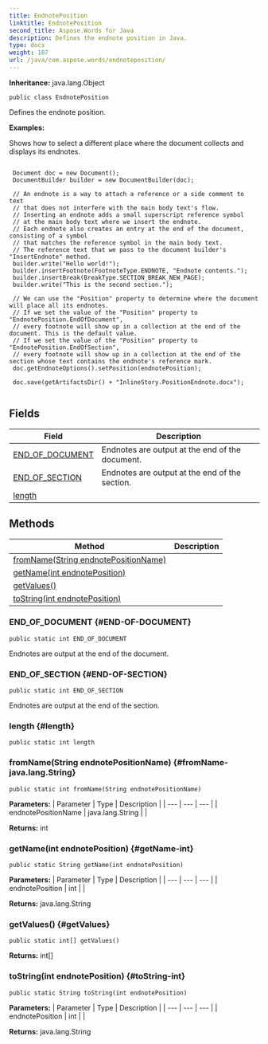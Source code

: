 ```yaml
---
title: EndnotePosition
linktitle: EndnotePosition
second_title: Aspose.Words for Java
description: Defines the endnote position in Java.
type: docs
weight: 187
url: /java/com.aspose.words/endnoteposition/
---
```


**Inheritance:**
java.lang.Object
```
public class EndnotePosition
```

Defines the endnote position.

 **Examples:** 

Shows how to select a different place where the document collects and displays its endnotes.

```

 Document doc = new Document();
 DocumentBuilder builder = new DocumentBuilder(doc);

 // An endnote is a way to attach a reference or a side comment to text
 // that does not interfere with the main body text's flow.
 // Inserting an endnote adds a small superscript reference symbol
 // at the main body text where we insert the endnote.
 // Each endnote also creates an entry at the end of the document, consisting of a symbol
 // that matches the reference symbol in the main body text.
 // The reference text that we pass to the document builder's "InsertEndnote" method.
 builder.write("Hello world!");
 builder.insertFootnote(FootnoteType.ENDNOTE, "Endnote contents.");
 builder.insertBreak(BreakType.SECTION_BREAK_NEW_PAGE);
 builder.write("This is the second section.");

 // We can use the "Position" property to determine where the document will place all its endnotes.
 // If we set the value of the "Position" property to "EndnotePosition.EndOfDocument",
 // every footnote will show up in a collection at the end of the document. This is the default value.
 // If we set the value of the "Position" property to "EndnotePosition.EndOfSection",
 // every footnote will show up in a collection at the end of the section whose text contains the endnote's reference mark.
 doc.getEndnoteOptions().setPosition(endnotePosition);

 doc.save(getArtifactsDir() + "InlineStory.PositionEndnote.docx");
 
```
## Fields

| Field | Description |
| --- | --- |
| [END_OF_DOCUMENT](#END-OF-DOCUMENT) | Endnotes are output at the end of the document. |
| [END_OF_SECTION](#END-OF-SECTION) | Endnotes are output at the end of the section. |
| [length](#length) |  |
## Methods

| Method | Description |
| --- | --- |
| [fromName(String endnotePositionName)](#fromName-java.lang.String) |  |
| [getName(int endnotePosition)](#getName-int) |  |
| [getValues()](#getValues) |  |
| [toString(int endnotePosition)](#toString-int) |  |
### END_OF_DOCUMENT {#END-OF-DOCUMENT}
```
public static int END_OF_DOCUMENT
```


Endnotes are output at the end of the document.

### END_OF_SECTION {#END-OF-SECTION}
```
public static int END_OF_SECTION
```


Endnotes are output at the end of the section.

### length {#length}
```
public static int length
```


### fromName(String endnotePositionName) {#fromName-java.lang.String}
```
public static int fromName(String endnotePositionName)
```




**Parameters:**
| Parameter | Type | Description |
| --- | --- | --- |
| endnotePositionName | java.lang.String |  |

**Returns:**
int
### getName(int endnotePosition) {#getName-int}
```
public static String getName(int endnotePosition)
```




**Parameters:**
| Parameter | Type | Description |
| --- | --- | --- |
| endnotePosition | int |  |

**Returns:**
java.lang.String
### getValues() {#getValues}
```
public static int[] getValues()
```




**Returns:**
int[]
### toString(int endnotePosition) {#toString-int}
```
public static String toString(int endnotePosition)
```




**Parameters:**
| Parameter | Type | Description |
| --- | --- | --- |
| endnotePosition | int |  |

**Returns:**
java.lang.String
